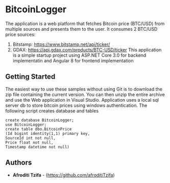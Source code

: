 # BitcoinLogger
The application is a web platform that fetches Bitcoin price (BTC/USD) from multiple sources and presents them to the user.
It consumes 2 BTC/USD price sources:
1. Bitstamp: https://www.bitstamp.net/api/ticker/ 
2. GDAX: https://api.gdax.com/products/BTC-USD/ticker 
This application is a simple startup project using ASP.NET Core 3.0 for backend implementatin and Angular 8 for frontend implementation 


## Getting Started

The easiest way to use these samples without using Git is to download the zip file containing the current version. You can then unzip the entire archive and use the Web application in Visual Studio.
Application uses a local sql server db to store bitcoin prices using windows authentication. 
The following script creates database and tables 
 ```
create database BitcoinLogger;
use BitcoinLogger;
create table dbo.BitcoinPrice
(Id bigint identity(1,1) primary key,
SourceId int not null,
Price float not null,
Timestamp datetime not null)
```

## Authors

* **Afroditi Tzifa** - (https://github.com/afroditiTzifa)

